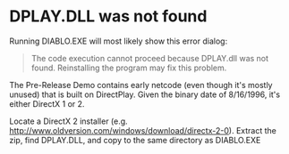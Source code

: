 DPLAY.DLL was not found
===============================================================================

Running DIABLO.EXE will most likely show this error dialog:

> The code execution cannot proceed because DPLAY.dll was not found. Reinstalling the program may fix this problem. 

The Pre-Release Demo contains early netcode (even though it's mostly unused) that is built on DirectPlay. Given the binary date of 8/16/1996, it's either DirectX 1 or 2.

Locate a DirectX 2 installer (e.g. http://www.oldversion.com/windows/download/directx-2-0). Extract the zip, find DPLAY.DLL, and copy to the same directory as DIABLO.EXE
